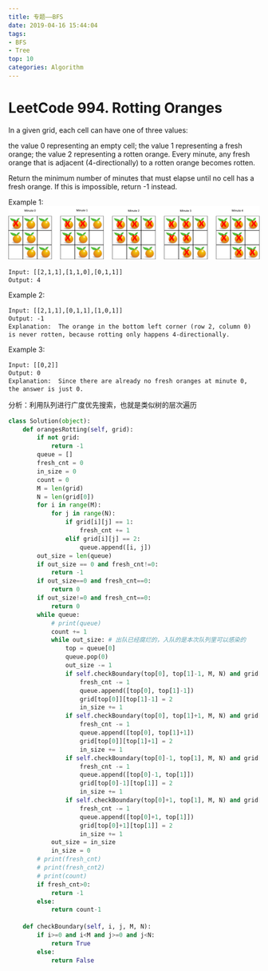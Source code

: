 ```yaml
---
title: 专题——BFS
date: 2019-04-16 15:44:04
tags: 
- BFS
- Tree
top: 10
categories: Algorithm
---
```

# LeetCode 994. Rotting Oranges
In a given grid, each cell can have one of three values:

the value 0 representing an empty cell;
the value 1 representing a fresh orange;
the value 2 representing a rotten orange.
Every minute, any fresh orange that is adjacent (4-directionally) to a rotten orange becomes rotten.

Return the minimum number of minutes that must elapse until no cell has a fresh orange.  If this is impossible, return -1 instead.

Example 1:
![](/images/lc994oranges.png)
```
Input: [[2,1,1],[1,1,0],[0,1,1]]
Output: 4
```
Example 2:
```
Input: [[2,1,1],[0,1,1],[1,0,1]]
Output: -1
Explanation:  The orange in the bottom left corner (row 2, column 0) is never rotten, because rotting only happens 4-directionally.
```
Example 3:
```
Input: [[0,2]]
Output: 0
Explanation:  Since there are already no fresh oranges at minute 0, the answer is just 0.
```

分析：利用队列进行广度优先搜索，也就是类似树的层次遍历
```python
class Solution(object):
    def orangesRotting(self, grid):
        if not grid:
            return -1
        queue = []
        fresh_cnt = 0
        in_size = 0
        count = 0
        M = len(grid)
        N = len(grid[0])
        for i in range(M):
            for j in range(N):
                if grid[i][j] == 1:
                    fresh_cnt += 1
                elif grid[i][j] == 2:
                    queue.append([i, j])
        out_size = len(queue)
        if out_size == 0 and fresh_cnt!=0:
            return -1
        if out_size==0 and fresh_cnt==0:
            return 0
        if out_size!=0 and fresh_cnt==0:
            return 0
        while queue:
            # print(queue)
            count += 1
            while out_size: # 出队已经腐烂的，入队的是本次队列里可以感染的
                top = queue[0]
                queue.pop(0)
                out_size -= 1
                if self.checkBoundary(top[0], top[1]-1, M, N) and grid[top[0]][top[1]-1]==1:
                    fresh_cnt -= 1
                    queue.append([top[0], top[1]-1])
                    grid[top[0]][top[1]-1] = 2
                    in_size += 1
                if self.checkBoundary(top[0], top[1]+1, M, N) and grid[top[0]][top[1]+1] == 1:
                    fresh_cnt -= 1
                    queue.append([top[0], top[1]+1])
                    grid[top[0]][top[1]+1] = 2
                    in_size += 1
                if self.checkBoundary(top[0]-1, top[1], M, N) and grid[top[0]-1][top[1]] == 1:
                    fresh_cnt -= 1
                    queue.append([top[0]-1, top[1]])
                    grid[top[0]-1][top[1]] = 2
                    in_size += 1
                if self.checkBoundary(top[0]+1, top[1], M, N) and grid[top[0]+1][top[1]] == 1:
                    fresh_cnt -= 1
                    queue.append([top[0]+1, top[1]])
                    grid[top[0]+1][top[1]] = 2
                    in_size += 1
            out_size = in_size
            in_size = 0
        # print(fresh_cnt)
        # print(fresh_cnt2)
        # print(count)
        if fresh_cnt>0:
            return -1
        else:
            return count-1

    def checkBoundary(self, i, j, M, N):
        if i>=0 and i<M and j>=0 and j<N:
            return True
        else:
            return False
```
